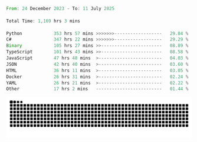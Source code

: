 <!--START_SECTION:waka-->

```rust
From: 24 December 2023 - To: 11 July 2025

Total Time: 1,169 hrs 3 mins

Python            353 hrs 57 mins >>>>>>>------------------   29.84 %
C#                347 hrs 22 mins >>>>>>>------------------   29.29 %
Binary            105 hrs 27 mins >>-----------------------   08.89 %
TypeScript        101 hrs 43 mins >>-----------------------   08.58 %
JavaScript        47 hrs 48 mins  >------------------------   04.03 %
JSON              42 hrs 40 mins  >------------------------   03.60 %
HTML              36 hrs 11 mins  >------------------------   03.05 %
Docker            26 hrs 31 mins  >------------------------   02.24 %
YAML              26 hrs 21 mins  >------------------------   02.22 %
Other             17 hrs 2 mins   -------------------------   01.44 %
```

<!--END_SECTION:waka-->


<picture>
  <source media="(prefers-color-scheme: dark)" srcset="https://raw.githubusercontent.com/jeerawut97/jeerawut97/output/github-contribution-grid-snake.svg">
  <img alt="github contribution grid snake animation" src="https://raw.githubusercontent.com/jeerawut97/jeerawut97/output/github-contribution-grid-snake.svg">
</picture>

